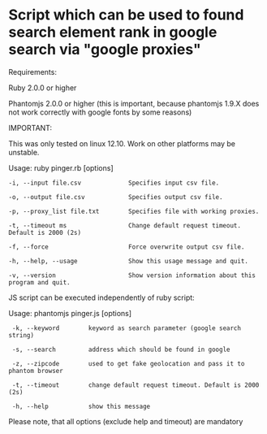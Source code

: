 # Script which can be used to found search element rank in google search via "google proxies"

Requirements:

Ruby 2.0.0 or higher 

Phantomjs 2.0.0 or higher (this is important, because phantomjs 1.9.X does not work correctly with google fonts by some reasons)

IMPORTANT:

This was only tested on linux 12.10. Work on other platforms may be unstable.

Usage: ruby pinger.rb [options]

    -i, --input file.csv             Specifies input csv file.
    
    -o, --output file.csv            Specifies output csv file.
    
    -p, --proxy_list file.txt        Specifies file with working proxies.
    
    -t, --timeout ms                 Change default request timeout. Default is 2000 (2s)
    
    -f, --force                      Force overwrite output csv file.
    
    -h, --help, --usage              Show this usage message and quit.
    
    -v, --version                    Show version information about this program and quit.


JS script can be executed independently of ruby script:

Usage: phantomjs pinger.js [options]

     -k, --keyword        keyword as search parameter (google search string)

     -s, --search         address which should be found in google

     -z, --zipcode        used to get fake geolocation and pass it to phantom browser

     -t, --timeout        change default request timeout. Default is 2000 (2s)

     -h, --help           show this message

Please note, that all options (exclude help and timeout) are mandatory
